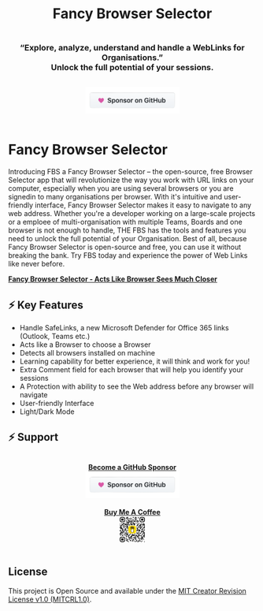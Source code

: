 <div align="center" style="display:flex;flex-direction:column;">
  <h1>Fancy Browser Selector</h1>
  <h3>“Explore, analyze, understand and handle a WebLinks for Organisations.”</br>Unlock the full potential of your sessions.</h3>
  <p align="center">
    <a href="https://github.com/sponsors/tsx4k" target="_blank"><img src="https://raw.githubusercontent.com/tsx4k/Fancy-Browser-Selector/main/github-assets/github-sponsors.png" "style=" height: 54px;" height="54" /></a>
  </p>
</div>


# Fancy Browser Selector

Introducing FBS a Fancy Browser Selector – the open-source, free Browser Selector app that will revolutionize the way you work with URL links on your computer, especially when you are using several browsers or you are signedin to many organisations per browser. With it's intuitive and user-friendly interface, Fancy Browser Selector makes it easy to navigate to any web address. Whether you're a developer working on a large-scale projects or a emploee of multi-organisation with multiple Teams, Boards and one browser is not enough to handle, THE FBS has the tools and features you need to unlock the full potential of your Organisation. Best of all, because Fancy Browser Selector is open-source and free, you can use it without breaking the bank. Try FBS today and experience the power of Web Links like never before.

<b><a href="https://github.com/tsx4k/Fancy-Browser-Selector/">Fancy Browser Selector - Acts Like Browser Sees Much Closer</a></b>

## ⚡️ Key Features

- Handle SafeLinks, a new Microsoft Defender for Office 365 links (Outlook, Teams etc.)
- Acts like a Browser to choose a Browser
- Detects all browsers installed on machine
- Learning capability for better experience, it will think and work for you!
- Extra Comment field for each browser that will help you identify your sessions
- A Protection with ability to see the Web address before any browser will navigate
- User-friendly Interface
- Light/Dark Mode

## ⚡️ Support

<div align="center" style="display:flex;flex-direction:column;">
  <p align="center">
<a href="https://github.com/sponsors/tsx4k" target="_blank"><b>Become a GitHub Sponsor</b></br /><img src="https://raw.githubusercontent.com/tsx4k/Fancy-Browser-Selector/main/github-assets/github-sponsors.png" "style=" height: 54px;" height="54" /></a>
<br /><br />
<a href="https://www.buymeacoffee.com/tsx4k" target="_blank"><b>Buy Me A Coffee</b><br /><img src="https://raw.githubusercontent.com/tsx4k/Fancy-Browser-Selector/main/github-assets/buymeacoffee_qrcode.png" "style=" height: 54px;" height="54" /></a>
</p>
</div>

## License

This project is Open Source and available under the [MIT Creator Revision License v1.0 (MITCRL1.0)](LICENSE).
